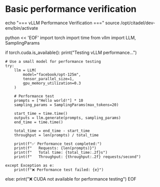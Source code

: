 # Basic performance verification
echo "=== vLLM Performance Verification ==="
source /opt/citadel/dev-env/bin/activate

python << 'EOF'
import torch
import time
from vllm import LLM, SamplingParams

if torch.cuda.is_available():
    print("Testing vLLM performance...")
    
    # Use a small model for performance testing
    try:
        llm = LLM(
            model="facebook/opt-125m",
            tensor_parallel_size=1,
            gpu_memory_utilization=0.3
        )
        
        # Performance test
        prompts = ["Hello world!"] * 10
        sampling_params = SamplingParams(max_tokens=20)
        
        start_time = time.time()
        outputs = llm.generate(prompts, sampling_params)
        end_time = time.time()
        
        total_time = end_time - start_time
        throughput = len(prompts) / total_time
        
        print(f"✅ Performance test completed:")
        print(f"   Requests: {len(prompts)}")
        print(f"   Total time: {total_time:.2f}s")
        print(f"   Throughput: {throughput:.2f} requests/second")
        
    except Exception as e:
        print(f"❌ Performance test failed: {e}")
else:
    print("❌ CUDA not available for performance testing")
EOF